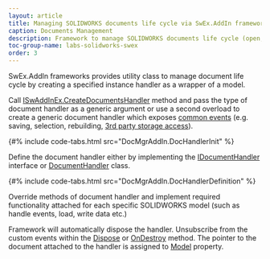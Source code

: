```yaml
---
layout: article
title: Managing SOLIDWORKS documents life cycle via SwEx.AddIn framework
caption: Documents Management
description: Framework to manage SOLIDWORKS documents life cycle (open, close, activate) and its events in SwEx.AddIn
toc-group-name: labs-solidworks-swex
order: 3
---
```

SwEx.AddIn frameworks provides utility class to manage document life cycle by creating a specified instance handler as a wrapper of a model.

Call [ISwAddInEx.CreateDocumentsHandler](https://docs.codestack.net/swex/add-in/html/M_CodeStack_SwEx_AddIn_Base_ISwAddInEx_CreateDocumentsHandler__1.htm) method and pass the type of document handler as a generic argument or use a second overload to create a generic document handler which exposes [common events](events/) (e.g. saving, selection, rebuilding, [3rd party storage access](/labs/solidworks/swex/add-in/third-party-data-storage/)).

{#% include code-tabs.html src="DocMgrAddIn.DocHandlerInit" %}

Define the document handler either by implementing the [IDocumentHandler](https://docs.codestack.net/swex/add-in/html/T_CodeStack_SwEx_AddIn_Base_IDocumentHandler.htm) interface or [DocumentHandler](https://docs.codestack.net/swex/add-in/html/T_CodeStack_SwEx_AddIn_Core_DocumentHandler.htm) class. 

{#% include code-tabs.html src="DocMgrAddIn.DocHandlerDefinition" %}

Override methods of document handler and implement required functionality attached for each specific SOLIDWORKS model (such as handle events, load, write data etc.)

Framework will automatically dispose the handler. Unsubscribe from the custom events within the [Dispose](https://docs.codestack.net/swex/add-in/html/M_CodeStack_SwEx_AddIn_Core_DocumentHandler_Dispose.htm) or [OnDestroy](https://docs.codestack.net/swex/add-in/html/M_CodeStack_SwEx_AddIn_Core_DocumentHandler_OnDestroy.htm) method. The pointer to the document attached to the handler is assigned to [Model](https://docs.codestack.net/swex/add-in/html/P_CodeStack_SwEx_AddIn_Core_DocumentHandler_Model.htm) property.